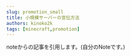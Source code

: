 ```yaml
---
slug: promotion_small
title: 小規模サーバーの宣伝方法
authors: kinoko2k
tags: [minecraft,promotion]
---
```

noteからの記事を引用します。(自分のNoteです。)